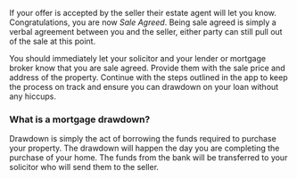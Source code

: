 
If your offer is accepted by the seller their estate agent will let you know. Congratulations, you are now *Sale Agreed*. 
 Being sale agreed is simply a verbal agreement between you and the seller, either party can still pull out of the sale at this point.
 


  

You should immediately let your solicitor and your lender or mortgage broker know that you are sale agreed. Provide them with the 
 sale price and address of the property. Continue with the steps outlined in the app to keep the process on track and ensure
 you can drawdown on your loan without any hiccups.
 


### What is a mortgage drawdown?


Drawdown is simply the act of borrowing the funds required to purchase your property. 
 The drawdown will happen the day you are completing the purchase of your home. 
 The funds from the bank will be transferred to your solicitor who will send them to the seller. 
 



